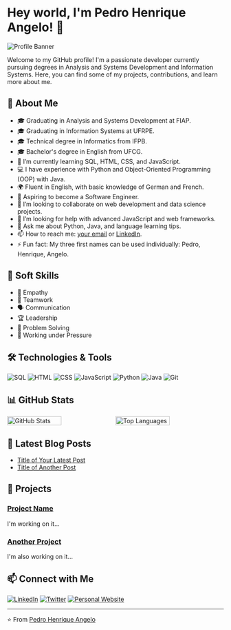 # Hey world, I'm Pedro Henrique Angelo! 👋

![Profile Banner](url-to-your-banner-image)

Welcome to my GitHub profile! I'm a passionate developer currently pursuing degrees in Analysis and Systems Development and Information Systems. Here, you can find some of my projects, contributions, and learn more about me.

## 🚀 About Me

- 🎓 Graduating in Analysis and Systems Development at FIAP.
- 🎓 Graduating in Information Systems at UFRPE.
- 🎓 Technical degree in Informatics from IFPB.
- 🎓 Bachelor's degree in English from UFCG.
- 🌱 I’m currently learning SQL, HTML, CSS, and JavaScript.
- 💻 I have experience with Python and Object-Oriented Programming (OOP) with Java.
- 🌍 Fluent in English, with basic knowledge of German and French.
- 🎯 Aspiring to become a Software Engineer.
- 👯 I’m looking to collaborate on web development and data science projects.
- 🤔 I’m looking for help with advanced JavaScript and web frameworks.
- 💬 Ask me about Python, Java, and language learning tips.
- 📫 How to reach me: [your email](mailto:your-email) or [LinkedIn](url-to-your-linkedin-profile).
- ⚡ Fun fact: My three first names can be used individually: Pedro, Henrique, Angelo.

## 💼 Soft Skills

- 🤝 Empathy
- 🌟 Teamwork
- 🗣️ Communication
- 🏆 Leadership
- 🧩 Problem Solving
- 💪 Working under Pressure

## 🛠️ Technologies & Tools

![SQL](https://img.shields.io/badge/-SQL-4479A1?style=flat&logo=postgresql&logoColor=white)
![HTML](https://img.shields.io/badge/-HTML5-E34F26?style=flat&logo=html5&logoColor=white)
![CSS](https://img.shields.io/badge/-CSS3-1572B6?style=flat&logo=css3&logoColor=white)
![JavaScript](https://img.shields.io/badge/-JavaScript-F7DF1E?style=flat&logo=javascript&logoColor=black)
![Python](https://img.shields.io/badge/-Python-3776AB?style=flat&logo=python&logoColor=white)
![Java](https://img.shields.io/badge/-Java-007396?style=flat&logo=java&logoColor=white)
![Git](https://img.shields.io/badge/-Git-F05032?style=flat&logo=git&logoColor=white)

## 📊 GitHub Stats

<div style="display: flex; flex-direction: row;">
  <img src="https://github-readme-stats.vercel.app/api?username=your-github-username&show_icons=true&theme=radical" alt="GitHub Stats" style="width: 50%;"/>
  <img src="https://github-readme-stats.vercel.app/api/top-langs/?username=your-github-username&layout=compact&theme=radical" alt="Top Languages" style="width: 50%;"/>
</div>

## 📝 Latest Blog Posts

<!-- BLOG-POST-LIST:START -->
- [Title of Your Latest Post](url-to-your-latest-post)
- [Title of Another Post](url-to-another-post)
<!-- BLOG-POST-LIST:END -->

## 📂 Projects

### [Project Name](url-to-project-repo)
I'm working on it...

### [Another Project](url-to-project-repo)
I'm also working on it...

## 📫 Connect with Me

[![LinkedIn](https://img.shields.io/badge/-LinkedIn-0077B5?style=flat&logo=LinkedIn&logoColor=white)]([url-to-your-linkedin-profile](https://www.linkedin.com/in/pedro-henriques-barros-779617206/))
[![Twitter](https://img.shields.io/badge/-Twitter-1DA1F2?style=flat&logo=Twitter&logoColor=white)](url-to-your-twitter-profile)
[![Personal Website](https://img.shields.io/badge/-Website-000000?style=flat&logo=About.me&logoColor=white)](url-to-your-website)

---

⭐️ From [Pedro Henrique Angelo]([url-to-your-github-profile](https://github.com/PedroHenriqueBarros))
